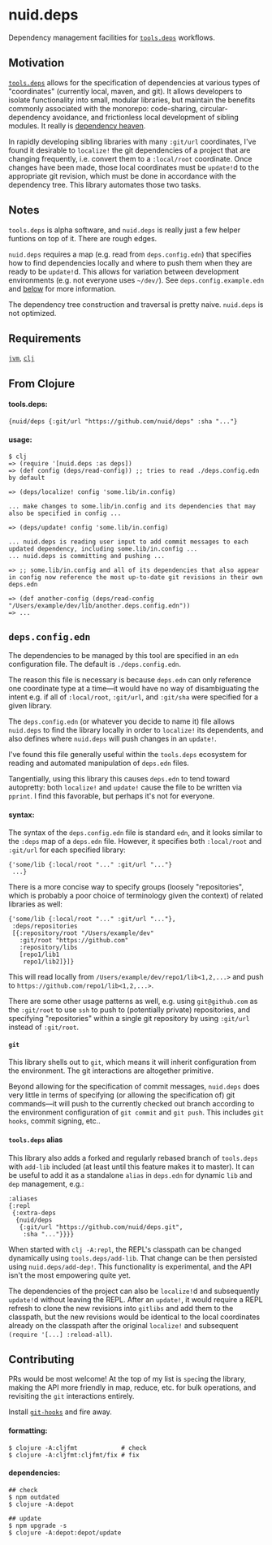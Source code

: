 # nuid.deps

Dependency management facilities for [`tools.deps`](https://clojure.org/guides/deps_and_cli) workflows.

## Motivation

[`tools.deps`](https://clojure.org/guides/deps_and_cli) allows for the specification of dependencies at various types of "coordinates" (currently local, maven, and git). It allows developers to isolate functionality into small, modular libraries, but maintain the benefits commonly associated with the monorepo: code-sharing, circular-dependency avoidance, and frictionless local development of sibling modules. It really is [dependency heaven](https://www.youtube.com/watch?v=sStlTye-Kjk).

In rapidly developing sibling libraries with many `:git/url` coordinates, I've found it desirable to `localize!` the git dependencies of a project that are changing frequently, i.e. convert them to a  `:local/root` coordinate. Once changes have been made, those local coordinates must be `update!`d to the appropriate git revision, which must be done in accordance with the dependency tree. This library automates those two tasks.

## Notes

`tools.deps` is alpha software, and `nuid.deps` is really just a few helper funtions on top of it. There are rough edges.

`nuid.deps` requires a map (e.g. read from `deps.config.edn`) that specifies how to find dependencies locally and where to push them when they are ready to be `update!`d. This allows for variation between development environments (e.g. not everyone uses `~/dev/`). See `deps.config.example.edn` and [below](#depsconfigedn) for more information.

The dependency tree construction and traversal is pretty naive. `nuid.deps` is not optimized.

## Requirements

[`jvm`](https://www.java.com/en/download/), [`clj`](https://clojure.org/guides/getting_started)

## From Clojure

#### tools.deps:

`{nuid/deps {:git/url "https://github.com/nuid/deps" :sha "..."}`

#### usage:

```
$ clj
=> (require '[nuid.deps :as deps])
=> (def config (deps/read-config)) ;; tries to read ./deps.config.edn by default

=> (deps/localize! config 'some.lib/in.config)

... make changes to some.lib/in.config and its dependencies that may also be specified in config ...

=> (deps/update! config 'some.lib/in.config)

... nuid.deps is reading user input to add commit messages to each updated dependency, including some.lib/in.config ...
... nuid.deps is committing and pushing ...

=> ;; some.lib/in.config and all of its dependencies that also appear in config now reference the most up-to-date git revisions in their own deps.edn

=> (def another-config (deps/read-config "/Users/example/dev/lib/another.deps.config.edn"))
=> ...
```

## `deps.config.edn`

The dependencies to be managed by this tool are specified in an `edn` configuration file. The default is `./deps.config.edn`.

The reason this file is necessary is because `deps.edn` can only reference one coordinate type at a time—it would have no way of disambiguating the intent e.g. if all of `:local/root`, `:git/url`, and `:git/sha` were specified for a given library.

The `deps.config.edn` (or whatever you decide to name it) file allows `nuid.deps` to find the library locally in order to `localize!` its dependents, and also defines where `nuid.deps` will push changes in an `update!`.

I've found this file generally useful within the `tools.deps` ecosystem for reading and automated manipulation of `deps.edn` files.

Tangentially, using this library this causes `deps.edn` to tend toward autopretty: both `localize!` and `update!` cause the file to be written via `pprint`. I find this favorable, but perhaps it's not for everyone.

#### syntax:

The syntax of the `deps.config.edn` file is standard `edn`, and it looks similar to the `:deps` map of a  `deps.edn` file. However, it specifies both `:local/root` and `:git/url` for each specified library:

```
{'some/lib {:local/root "..." :git/url "..."}
 ...}
```

There is a more concise way to specify groups (loosely "repositories", which is probably a poor choice of terminology given the context) of related libraries as well:

```
{'some/lib {:local/root "..." :git/url "..."},
 :deps/repositories
 [{:repository/root "/Users/example/dev"
   :git/root "https://github.com"
   :repository/libs
   [repo1/lib1
    repo1/lib2]}]}
```

This will read locally from `/Users/example/dev/repo1/lib<1,2,...>` and push to `https://github.com/repo1/lib<1,2,...>`.

There are some other usage patterns as well, e.g. using `git@github.com` as the `:git/root` to use `ssh` to push to (potentially private) repositories, and specifying "repositories" within a single git repository by using `:git/url` instead of `:git/root`.

#### `git`

This library shells out to `git`, which means it will inherit configuration from the environment. The git interactions are altogether primitive.

Beyond allowing for the specification of commit messages, `nuid.deps` does very little in terms of specifying (or allowing the specification of) git commands—it will push to the currently checked out branch according to the environment configuration of `git commit` and `git push`. This includes `git hooks`, commit signing, etc..

#### `tools.deps` alias

This library also adds a forked and regularly rebased branch of `tools.deps` with `add-lib` included (at least until this feature makes it to master). It can be useful to add it as a standalone `alias` in `deps.edn` for dynamic `lib` and `dep` management, e.g.:

```
:aliases
{:repl
 {:extra-deps
  {nuid/deps
   {:git/url "https://github.com/nuid/deps.git",
    :sha "..."}}}}
```

When started with `clj -A:repl`, the REPL's classpath can be changed dynamically using `tools.deps/add-lib`. That change can be then persisted using `nuid.deps/add-dep!`. This functionality is experimental, and the API isn't the most empowering quite yet.

The dependencies of the project can also be `localize!`d and subsequently `update!`d without leaving the REPL. After an `update!`, it would require a REPL refresh to clone the new revisions into `gitlibs` and add them to the classpath, but the new revisions would be identical to the local coordinates already on the classpath after the original `localize!` and subsequent `(require '[...] :reload-all)`.

## Contributing

PRs would be most welcome! At the top of my list is `spec`ing the library, making the API more friendly in map, reduce, etc. for bulk operations, and revisiting the `git` interactions entirely.

Install [`git-hooks`](https://github.com/icefox/git-hooks) and fire away.

#### formatting:

```
$ clojure -A:cljfmt            # check
$ clojure -A:cljfmt:cljfmt/fix # fix
```

#### dependencies:

```
## check
$ npm outdated
$ clojure -A:depot

## update
$ npm upgrade -s
$ clojure -A:depot:depot/update
```
